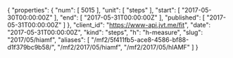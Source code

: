 {
  "properties": {
    "num": [
      5015
    ],
    "unit": [
      "steps"
    ],
    "start": [
      "2017-05-30T00:00:00Z"
    ],
    "end": [
      "2017-05-31T00:00:00Z"
    ],
    "published": [
      "2017-05-31T00:00:00Z"
    ]
  },
  "client_id": "https://www-api.jvt.me/fit",
  "date": "2017-05-31T00:00:00Z",
  "kind": "steps",
  "h": "h-measure",
  "slug": "2017/05/hiamf",
  "aliases": [
    "/mf2/5f411fb5-ace8-4586-bf88-d1f379bc9b58/",
    "/mf2/2017/05/hiamf",
    "/mf2/2017/05/hIAMF"
  ]
}

